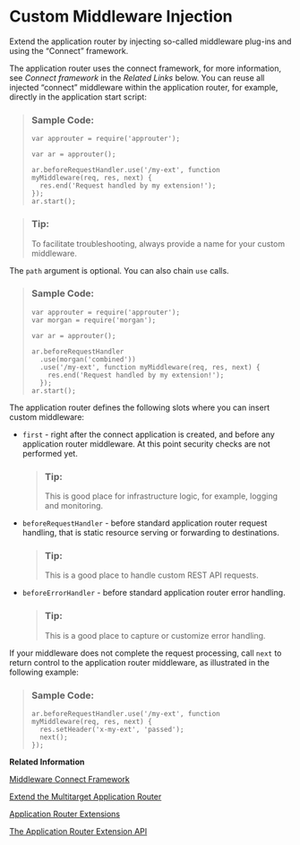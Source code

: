 <!-- loioff06b76b66bb46a985bcd495c6269611 -->

# Custom Middleware Injection

Extend the application router by injecting so-called middleware plug-ins and using the “Connect” framework.

The application router uses the connect framework, for more information, see *Connect framework* in the *Related Links* below. You can reuse all injected “connect” middleware within the application router, for example, directly in the application start script:

> ### Sample Code:  
> ```
> var approuter = require('approuter');
> 
> var ar = approuter();
> 
> ar.beforeRequestHandler.use('/my-ext', function myMiddleware(req, res, next) {
>   res.end('Request handled by my extension!');
> });
> ar.start();
> ```

> ### Tip:  
> To facilitate troubleshooting, always provide a name for your custom middleware.

The `path` argument is optional. You can also chain `use` calls.

> ### Sample Code:  
> ```
> var approuter = require('approuter');
> var morgan = require('morgan');
> 
> var ar = approuter();
> 
> ar.beforeRequestHandler
>   .use(morgan('combined'))
>   .use('/my-ext', function myMiddleware(req, res, next) {
>     res.end('Request handled by my extension!');
>   });
> ar.start();
> ```

The application router defines the following slots where you can insert custom middleware:

-   `first` - right after the connect application is created, and before any application router middleware. At this point security checks are not performed yet.

    > ### Tip:  
    > This is good place for infrastructure logic, for example, logging and monitoring.

-   `beforeRequestHandler` - before standard application router request handling, that is static resource serving or forwarding to destinations.

    > ### Tip:  
    > This is a good place to handle custom REST API requests.

-   `beforeErrorHandler` - before standard application router error handling.

    > ### Tip:  
    > This is a good place to capture or customize error handling.


If your middleware does not complete the request processing, call `next` to return control to the application router middleware, as illustrated in the following example:

> ### Sample Code:  
> ```
> ar.beforeRequestHandler.use('/my-ext', function myMiddleware(req, res, next) {
>   res.setHeader('x-my-ext', 'passed');
>   next();
> });
> ```

**Related Information**  


[Middleware Connect Framework](https://github.com/senchalabs/connect)

[Extend the Multitarget Application Router](extend-the-multitarget-application-router-6abdede.md "Use middleware and custom extension scripts to extend the functionalilty of the multitarget application router.")

[Application Router Extensions](application-router-extensions-caaa92b.md "Configure application-specific extensions to the application router.")

[The Application Router Extension API](the-application-router-extension-api-c2cdc2d.md "A detailed list of the features and functions provided by the application router extension API.")

